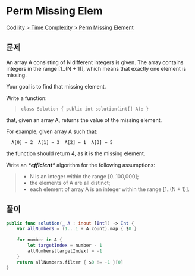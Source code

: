 # Perm Missing Elem

[Codility > Time Complexity > Perm Missing Element](https://app.codility.com/programmers/lessons/3-time_complexity/perm_missing_elem/)



## 문제

An array A consisting of N different integers is given. The array contains integers in the range [1..(N + 1)], which means that exactly one element is missing.

Your goal is to find that missing element.

Write a function:

> ```
> class Solution { public int solution(int[] A); }
> ```

that, given an array A, returns the value of the missing element.

For example, given array A such that:

```
  A[0] = 2  A[1] = 3  A[2] = 1  A[3] = 5
```

the function should return 4, as it is the missing element.

Write an ***\*efficient\**** algorithm for the following assumptions:

> - N is an integer within the range [0..100,000];
> - the elements of A are all distinct;
> - each element of array A is an integer within the range [1..(N + 1)].





## 풀이

```swift
public func solution(_ A : inout [Int]) -> Int {
    var allNumbers = (1...1 + A.count).map { $0 }
    
    for number in A {
        let targetIndex = number - 1
        allNumbers[targetIndex] = -1
    }
    return allNumbers.filter { $0 != -1 }[0]
}
```


